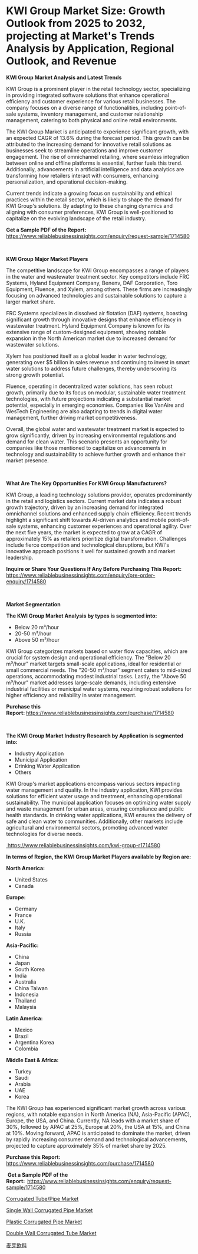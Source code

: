 <p><h1>KWI Group Market Size: Growth Outlook from 2025 to 2032, projecting at Market's Trends Analysis by Application, Regional Outlook, and Revenue</h1></p><p><strong>KWI Group Market Analysis and Latest Trends</strong></p>
<p><p>KWI Group is a prominent player in the retail technology sector, specializing in providing integrated software solutions that enhance operational efficiency and customer experience for various retail businesses. The company focuses on a diverse range of functionalities, including point-of-sale systems, inventory management, and customer relationship management, catering to both physical and online retail environments.</p><p>The KWI Group Market is anticipated to experience significant growth, with an expected CAGR of 13.6% during the forecast period. This growth can be attributed to the increasing demand for innovative retail solutions as businesses seek to streamline operations and improve customer engagement. The rise of omnichannel retailing, where seamless integration between online and offline platforms is essential, further fuels this trend. Additionally, advancements in artificial intelligence and data analytics are transforming how retailers interact with consumers, enhancing personalization, and operational decision-making.</p><p>Current trends indicate a growing focus on sustainability and ethical practices within the retail sector, which is likely to shape the demand for KWI Group's solutions. By adapting to these changing dynamics and aligning with consumer preferences, KWI Group is well-positioned to capitalize on the evolving landscape of the retail industry.</p></p>
<p><strong>Get a Sample PDF of the Report:&nbsp;</strong> <a href="https://www.reliablebusinessinsights.com/enquiry/request-sample/1714580?utm_campaign=101&utm_medium=2&utm_source=Github&utm_content=ia&utm_term=28032025&utm_id=kwi-group">https://www.reliablebusinessinsights.com/enquiry/request-sample/1714580</a></p>
<p>&nbsp;</p>
<p><strong>KWI Group Major Market Players</strong></p>
<p><p>The competitive landscape for KWI Group encompasses a range of players in the water and wastewater treatment sector. Key competitors include FRC Systems, Hyland Equipment Company, Benenv, DAF Corporation, Toro Equipment, Fluence, and Xylem, among others. These firms are increasingly focusing on advanced technologies and sustainable solutions to capture a larger market share.</p><p>FRC Systems specializes in dissolved air flotation (DAF) systems, boasting significant growth through innovative designs that enhance efficiency in wastewater treatment. Hyland Equipment Company is known for its extensive range of custom-designed equipment, showing notable expansion in the North American market due to increased demand for wastewater solutions.</p><p>Xylem has positioned itself as a global leader in water technology, generating over $5 billion in sales revenue and continuing to invest in smart water solutions to address future challenges, thereby underscoring its strong growth potential.</p><p>Fluence, operating in decentralized water solutions, has seen robust growth, primarily due to its focus on modular, sustainable water treatment technologies, with future projections indicating a substantial market potential, especially in emerging economies. Companies like VanAire and WesTech Engineering are also adapting to trends in digital water management, further driving market competitiveness.</p><p>Overall, the global water and wastewater treatment market is expected to grow significantly, driven by increasing environmental regulations and demand for clean water. This scenario presents an opportunity for companies like those mentioned to capitalize on advancements in technology and sustainability to achieve further growth and enhance their market presence.</p></p>
<p>&nbsp;</p>
<p><strong>What Are The Key Opportunities For KWI Group Manufacturers?</strong></p>
<p><p>KWI Group, a leading technology solutions provider, operates predominantly in the retail and logistics sectors. Current market data indicates a robust growth trajectory, driven by an increasing demand for integrated omnichannel solutions and enhanced supply chain efficiency. Recent trends highlight a significant shift towards AI-driven analytics and mobile point-of-sale systems, enhancing customer experiences and operational agility. Over the next five years, the market is expected to grow at a CAGR of approximately 15% as retailers prioritize digital transformation. Challenges include fierce competition and technological disruptions, but KWI's innovative approach positions it well for sustained growth and market leadership.</p></p>
<p><strong>Inquire or Share Your Questions If Any Before Purchasing This Report:</strong> <a href="https://www.reliablebusinessinsights.com/enquiry/pre-order-enquiry/1714580?utm_campaign=101&utm_medium=2&utm_source=Github&utm_content=ia&utm_term=28032025&utm_id=kwi-group">https://www.reliablebusinessinsights.com/enquiry/pre-order-enquiry/1714580</a></p>
<p>&nbsp;</p>
<p><strong>Market Segmentation</strong></p>
<p><strong>The KWI Group Market Analysis by types is segmented into:</strong></p>
<p><ul><li>Below 20 m³/hour</li><li>20-50 m³/hour</li><li>Above 50 m³/hour</li></ul></p>
<p><p>KWI Group categorizes markets based on water flow capacities, which are crucial for system design and operational efficiency. The "Below 20 m³/hour" market targets small-scale applications, ideal for residential or small commercial needs. The "20-50 m³/hour" segment caters to mid-sized operations, accommodating modest industrial tasks. Lastly, the "Above 50 m³/hour" market addresses large-scale demands, including extensive industrial facilities or municipal water systems, requiring robust solutions for higher efficiency and reliability in water management.</p></p>
<p><strong>Purchase this Report:&nbsp;</strong><a href="https://www.reliablebusinessinsights.com/purchase/1714580?utm_campaign=101&utm_medium=2&utm_source=Github&utm_content=ia&utm_term=28032025&utm_id=kwi-group">https://www.reliablebusinessinsights.com/purchase/1714580</a></p>
<p>&nbsp;</p>
<p><strong>The KWI Group Market Industry Research by Application is segmented into:</strong></p>
<p><ul><li>Industry Application</li><li>Municipal Application</li><li>Drinking Water Application</li><li>Others</li></ul></p>
<p><p>KWI Group's market applications encompass various sectors impacting water management and quality. In the industry application, KWI provides solutions for efficient water usage and treatment, enhancing operational sustainability. The municipal application focuses on optimizing water supply and waste management for urban areas, ensuring compliance and public health standards. In drinking water applications, KWI ensures the delivery of safe and clean water to communities. Additionally, other markets include agricultural and environmental sectors, promoting advanced water technologies for diverse needs.</p></p>
<p><a href="https://www.reliablebusinessinsights.com/kwi-group-r1714580?utm_campaign=101&utm_medium=2&utm_source=Github&utm_content=ia&utm_term=28032025&utm_id=kwi-group">&nbsp;https://www.reliablebusinessinsights.com/kwi-group-r1714580</a></p>
<p><strong>In terms of Region, the KWI Group Market Players available by Region are:</strong></p>
<p>
    <p> <strong> North America: </strong>
        <ul>
            <li>United States</li>
            <li>Canada</li>
        </ul>
        </p> 
    <p> <strong> Europe: </strong>
        <ul>
            <li>Germany</li>
            <li>France</li>
            <li>U.K.</li>
            <li>Italy</li>
            <li>Russia</li>
        </ul>
        </p> 
    <p> <strong> Asia-Pacific: </strong>
        <ul>
            <li>China</li>
            <li>Japan</li>
            <li>South Korea</li>
            <li>India</li>
            <li>Australia</li>
            <li>China Taiwan</li>
            <li>Indonesia</li>
            <li>Thailand</li>
            <li>Malaysia</li>
        </ul>
        </p> 
    <p> <strong> Latin America: </strong>
        <ul>
            <li>Mexico</li>
            <li>Brazil</li>
            <li>Argentina Korea</li>
            <li>Colombia</li>
        </ul>
        </p> 
    <p> <strong> Middle East & Africa: </strong>
        <ul>
            <li>Turkey</li>
            <li>Saudi</li>
            <li>Arabia</li>
            <li>UAE</li>
            <li>Korea</li>
        </ul>
    </p>
    </p>
<p><p>The KWI Group has experienced significant market growth across various regions, with notable expansion in North America (NA), Asia-Pacific (APAC), Europe, the USA, and China. Currently, NA leads with a market share of 30%, followed by APAC at 25%, Europe at 20%, the USA at 15%, and China at 10%. Moving forward, APAC is anticipated to dominate the market, driven by rapidly increasing consumer demand and technological advancements, projected to capture approximately 35% of market share by 2025.</p></p>
<p><strong>Purchase this Report: </strong><a href="https://www.reliablebusinessinsights.com/purchase/1714580?utm_campaign=101&utm_medium=2&utm_source=Github&utm_content=ia&utm_term=28032025&utm_id=kwi-group">https://www.reliablebusinessinsights.com/purchase/1714580</a></p>
<p>&nbsp;<strong>Get a Sample PDF of the Report:&nbsp;&nbsp;</strong><a href="https://www.reliablebusinessinsights.com/enquiry/request-sample/1714580?utm_campaign=101&utm_medium=2&utm_source=Github&utm_content=ia&utm_term=28032025&utm_id=kwi-group">https://www.reliablebusinessinsights.com/enquiry/request-sample/1714580</a></p>
<p><strong></strong></p>
<p><p><a href="https://github.com/zymerivarrik6/Market-Research-Report-List-1/blob/main/corrugated-tubepipe-market.md?utm_campaign=101&utm_medium=2&utm_source=Github&utm_content=ia&utm_term=28032025&utm_id=kwi-group">Corrugated Tube/Pipe Market</a></p><p><a href="https://github.com/bocksovers0r/Market-Research-Report-List-1/blob/main/single-wall-corrugated-pipe-market.md?utm_campaign=101&utm_medium=2&utm_source=Github&utm_content=ia&utm_term=28032025&utm_id=kwi-group">Single Wall Corrugated Pipe Market</a></p><p><a href="https://github.com/messonmengen75/Market-Research-Report-List-1/blob/main/plastic-corrugated-pipe-market.md?utm_campaign=101&utm_medium=2&utm_source=Github&utm_content=ia&utm_term=28032025&utm_id=kwi-group">Plastic Corrugated Pipe Market</a></p><p><a href="https://github.com/saimntamiki/Market-Research-Report-List-1/blob/main/double-wall-corrugated-tube-market.md?utm_campaign=101&utm_medium=2&utm_source=Github&utm_content=ia&utm_term=28032025&utm_id=kwi-group">Double Wall Corrugated Tube Market</a></p><p><a href="https://github.com/lababdou/Market-Research-Report-List-7/blob/main/715342550228.md?utm_campaign=101&utm_medium=2&utm_source=Github&utm_content=ia&utm_term=28032025&utm_id=kwi-group">麦芽飲料</a></p></p>